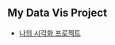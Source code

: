 ## My Data Vis Project

- [나의 시각화 프로젝트](https://leejongchan1560.github.io/my-data-vis-project/my-data.html)
